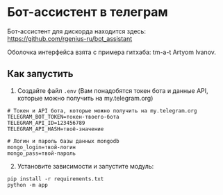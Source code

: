 # Бот-ассистент в телеграм
Бот-ассистент для дискорда находится здесь: https://github.com/rgenius-ru/bot_assistant

Оболочка интерфейса взята с примера гитхаба: tm-a-t Artyom Ivanov.

## Как запустить
1. Создайте файл `.env` 
   (Вам понадобятся токен бота и данные API, которые можно получить на my.telegram.org)
```text
# Токен и API бота, которые можно получить на my.telegram.org
TELEGRAM_BOT_TOKEN=токен-твоего-бота
TELEGRAM_API_ID=123456789
TELEGRAM_API_HASH=твоё-значение

# Логин и пароль базы данных mongodb
mongo_login=твой-логин
mongo_pass=твой-пароль
```
2. Установите зависимости и запустите модуль:
```shell
pip install -r requirements.txt
python -m app
```

